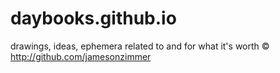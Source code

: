 # daybooks.github.io
drawings, ideas, ephemera related to and for what it's worth © http://github.com/jamesonzimmer
